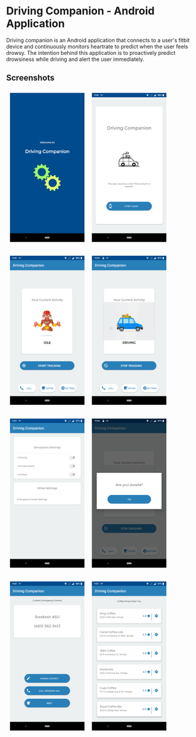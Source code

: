 # Driving Companion - Android Application

Driving companion is an Android application that connects to a user's fitbit device and continuously monitors heartrate to predict when the user feels drowsy. The intention behind this application is to proactively predict drowsiness while driving and alert the user immediately.

## Screenshots
[<img src="/images/splash_screen.png" align="left"
width="200" hspace="10" vspace="10">](/images/splash_screen.png)
[<img src="/images/login_screen.png" align="center"
width="200" hspace="10" vspace="10">](/images/login_screen.png)
<br><br>
[<img src="/images/home_idle.png" align="left"
width="200" hspace="10" vspace="10">](/images/home_idle.png)
[<img src="/images/home_driving.png" align="center"
width="200" hspace="10" vspace="10">](/images/home_driving.png)
<br><br>
[<img src="/images/settings_screen.png" align="left"
width="200" hspace="10" vspace="10">](/images/settings_screen.png)
[<img src="/images/alarm_screen.png" align="center"
width="200" hspace="10" vspace="10">](/images/alarm_screen.png)
<br><br>
[<img src="/images/contact_screen.png" align="left"
width="200" hspace="10" vspace="10">](/images/contact_screen.png)
[<img src="/images/places_screen.png" align="center"
width="200" hspace="10" vspace="10">](/images/places_screen.png)

